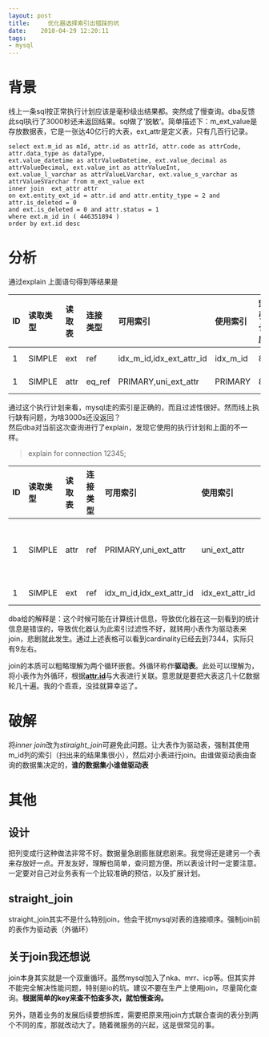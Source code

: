 ```yaml
---
layout: post
title:     优化器选择索引出错踩的坑
date:    2018-04-29 12:20:11
tags:
- mysql
---
```



<h1><a id="_0"></a>背景</h1>
<p>线上一条sql按正常执行计划应该是毫秒级出结果都。突然成了慢查询。dba反馈此sql执行了3000秒还未返回结果。sql做了‘脱敏’。简单描述下：m_ext_value是存放数据表，它是一张达40亿行的大表，ext_attr是定义表，只有几百行记录。</p>
<pre><code class="language-sql"><span class="hljs-operator"><span class="hljs-keyword">select</span> ext.m_id <span class="hljs-keyword">as</span> <span class="hljs-keyword">mId</span>, <span class="hljs-keyword">attr</span>.<span class="hljs-keyword">id</span> <span class="hljs-keyword">as</span> attrId, <span class="hljs-keyword">attr</span>.code <span class="hljs-keyword">as</span> attrCode, <span class="hljs-keyword">attr</span>.data_type <span class="hljs-keyword">as</span> dataType,
ext.value_datetime <span class="hljs-keyword">as</span> attrValueDatetime, ext.value_decimal <span class="hljs-keyword">as</span> attrValueDecimal, ext.value_int <span class="hljs-keyword">as</span> attrValueInt, 
ext.value_l_varchar <span class="hljs-keyword">as</span> attrValueLVarchar, ext.value_s_varchar <span class="hljs-keyword">as</span> attrValueSVarchar <span class="hljs-keyword">from</span> m_ext_value ext
<span class="hljs-keyword">inner</span> <span class="hljs-keyword">join</span>  ext_attr <span class="hljs-keyword">attr</span>
<span class="hljs-keyword">on</span> ext.entity_ext_id = <span class="hljs-keyword">attr</span>.<span class="hljs-keyword">id</span> <span class="hljs-keyword">and</span> <span class="hljs-keyword">attr</span>.entity_type = <span class="hljs-number">2</span> <span class="hljs-keyword">and</span> <span class="hljs-keyword">attr</span>.is_deleted = <span class="hljs-number">0</span> 
<span class="hljs-keyword">and</span> ext.is_deleted = <span class="hljs-number">0</span> <span class="hljs-keyword">and</span> <span class="hljs-keyword">attr</span>.<span class="hljs-keyword">status</span> = <span class="hljs-number">1</span> 
<span class="hljs-keyword">where</span> ext.m_id <span class="hljs-keyword">in</span> ( <span class="hljs-number">446351894</span> ) 
<span class="hljs-keyword">order</span> <span class="hljs-keyword">by</span> ext.<span class="hljs-keyword">id</span> <span class="hljs-keyword">desc</span>
</span></code></pre>
<h1><a id="_13"></a>分析</h1>
<p>通过explain 上面语句得到等结果是</p>
<table class="table table-striped table-bordered">
<thead>
<tr>
<th style="text-align:left">ID</th>
<th style="text-align:left">读取类型</th>
<th style="text-align:left">读取表</th>
<th style="text-align:left">连接类型</th>
<th style="text-align:left">可用索引</th>
<th style="text-align:left">使用索引</th>
<th style="text-align:left">索引长度</th>
<th style="text-align:left">额外引用</th>
<th style="text-align:left">扫描行数</th>
<th style="text-align:left">额外描述</th>
</tr>
</thead>
<tbody>
<tr>
<td style="text-align:left">1</td>
<td style="text-align:left">SIMPLE</td>
<td style="text-align:left">ext</td>
<td style="text-align:left">ref</td>
<td style="text-align:left">idx_m_id,idx_ext_attr_id</td>
<td style="text-align:left">idx_m_id</td>
<td style="text-align:left">8</td>
<td style="text-align:left">const</td>
<td style="text-align:left">9</td>
<td style="text-align:left">Using where</td>
</tr>
<tr>
<td style="text-align:left">1</td>
<td style="text-align:left">SIMPLE</td>
<td style="text-align:left">attr</td>
<td style="text-align:left">eq_ref</td>
<td style="text-align:left">PRIMARY,uni_ext_attr</td>
<td style="text-align:left">PRIMARY</td>
<td style="text-align:left">8</td>
<td style="text-align:left">db1.ext.ext_attr_id</td>
<td style="text-align:left">1</td>
<td style="text-align:left">Using where</td>
</tr>
</tbody>
</table>
<p>通过这个执行计划来看，mysql走的索引是正确的，而且过滤性很好。然而线上执行缺有问题，为啥3000s还没返回？<br>
然后dba对当前这次查询进行了explain，发现它使用的执行计划和上面的不一样。</p>
<blockquote>
<p>explain for connection 12345;</p>
</blockquote>
<table class="table table-striped table-bordered">
<thead>
<tr>
<th style="text-align:left">ID</th>
<th style="text-align:left">读取类型</th>
<th style="text-align:left">读取表</th>
<th style="text-align:left">连接类型</th>
<th style="text-align:left">可用索引</th>
<th style="text-align:left">使用索引</th>
<th style="text-align:left">索引长度</th>
<th style="text-align:left">额外引用</th>
<th style="text-align:left">扫描行数</th>
<th style="text-align:left">额外描述</th>
</tr>
</thead>
<tbody>
<tr>
<td style="text-align:left">1</td>
<td style="text-align:left">SIMPLE</td>
<td style="text-align:left">attr</td>
<td style="text-align:left">ref</td>
<td style="text-align:left">PRIMARY,uni_ext_attr</td>
<td style="text-align:left">uni_ext_attr</td>
<td style="text-align:left">1</td>
<td style="text-align:left">const</td>
<td style="text-align:left">44</td>
<td style="text-align:left">Using where; Using temporary; Using filesort</td>
</tr>
<tr>
<td style="text-align:left">1</td>
<td style="text-align:left">SIMPLE</td>
<td style="text-align:left">ext</td>
<td style="text-align:left">ref</td>
<td style="text-align:left">idx_m_id,idx_ext_attr_id</td>
<td style="text-align:left">idx_ext_attr_id</td>
<td style="text-align:left">8</td>
<td style="text-align:left"><a href="http://db1.ext.id">db1.ext.id</a></td>
<td style="text-align:left">7344</td>
<td style="text-align:left">Using where</td>
</tr>
</tbody>
</table>
<p>dba给的解释是：这个时候可能在计算统计信息，导致优化器在这一刻看到的统计信息是错误的，导致优化器认为此索引过滤性不好，就转用小表作为驱动表来join，悲剧就此发生。通过上述表格可以看到cardinality已经去到7344，实际只有9左右。</p>
<p>join的本质可以粗略理解为两个循环嵌套。外循环称作<strong>驱动表</strong>。此处可以理解为，将小表作为外循环，根据<strong><a href="http://attr.id">attr.id</a></strong>与大表进行关联。意思就是要把大表这几十亿数据轮几十遍。我的个乖乖，没挂就算幸运了。</p>
<h1><a id="_33"></a>破解</h1>
<p>将<em>inner join</em>改为<em>stiraight_join</em>可避免此问题。让大表作为驱动表，强制其使用m_id列的索引（扫出来的结果集很小），然后对小表进行join。由谁做驱动表由查询的数据集决定的，<strong>谁的数据集小谁做驱动表</strong></p>
<h1><a id="_36"></a>其他</h1>
<h2><a id="_37"></a>设计</h2>
<p>把列变成行这种做法非常不好。数据量急剧膨胀就悲剧来。我觉得还是建另一个表来存放好一点。开发友好，理解也简单，查问题方便。所以表设计时一定要注意。一定要对自己对业务表有一个比较准确的预估，以及扩展计划。</p>
<h2><a id="straight_join_40"></a>straight_join</h2>
<p>straight_join其实不是什么特别join，他会干扰mysql对表的连接顺序。强制join前的表作为驱动表（外循环）</p>
<h2><a id="join_43"></a>关于join我还想说</h2>
<p>join本身其实就是一个双重循环。虽然mysql加入了nka、mrr、icp等。但其实并不能完全解决性能问题，特别是io的坑。建议不要在生产上使用join，尽量简化查询。<strong>根据简单的key来查不怕查多次，就怕慢查询。</strong></p>
<p>另外，随着业务的发展后续要想拆库，需要把原来用join方式联合查询的表分到两个不同的库，那就改动大了。随着微服务的兴起，这是很常见的事。</p>
